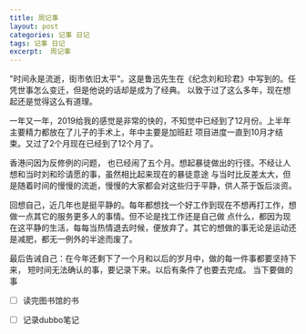 ```yaml
---
title: 周记事
layout: post
categories: 记事 日记
tags: 记事 日记
excerpt:  周记事
---
```


"时间永是流逝，街市依旧太平"。这是鲁迅先生在《纪念刘和珍君》中写到的。任凭世事怎么变迁，但是他说的话却是成为了经典。
以致于过了这么多年，现在想起还是觉得这么有道理。

一年又一年，2019给我的感觉是非常的快的，不知觉中已经到了12月份。上半年主要精力都放在了儿子的手术上，年中主要是加班赶
项目进度一直到10月才结束。又过了2个月现在已经到了12个月了。

香港问因为反修例的问题， 也已经闹了五个月。想起暴徒做出的行径。不经让人想和当时刘和珍请愿的事，虽然相比起来现在的暴徒意途
与当时比反差太大，但是随着时间的慢慢的流逝，慢慢的大家都会对这些归于平静，供人茶于饭后淡资。

回想自己，近几年也是挺平静的。每年都想找一个好工作到现在不想再打工作，想做一点其它的服务更多人的事情。但不论是找工作还是自己做
点什么，都因为现在这平静的生活，每每当热情退去时候，便放弃了。其它的想做的事无论是运动还是减肥，都无一例外的半途而废了。

最后告诫自己：在今年还剩下了一个月和以后的岁月中，做的每一件事都要坚持下来， 短时间无法确认的事，要记录下来。以后有条件了也要去完成。
当下要做的事

-[ ] 读完图书馆的书
-[ ] 记录dubbo笔记


